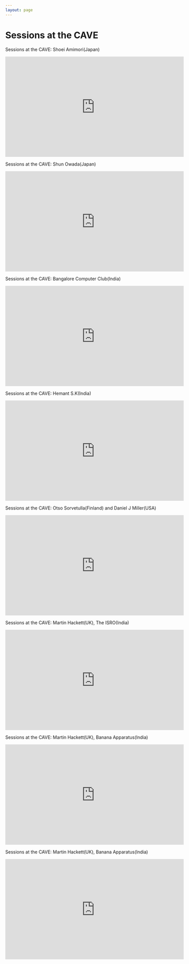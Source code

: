 ```yaml
---
layout: page
---
```


# Sessions at the CAVE

Sessions at the CAVE: Shoei Amimori(Japan)

<iframe width="560" height="315" src="https://www.youtube.com/embed/2hJVeOD8SRo" frameborder="0" allow="accelerometer; autoplay; encrypted-media; gyroscope; picture-in-picture" allowfullscreen></iframe>

Sessions at the CAVE: Shun Owada(Japan)

<iframe width="560" height="315" src="https://www.youtube.com/embed/MZ6gBlZ9GL0" frameborder="0" allow="accelerometer; autoplay; encrypted-media; gyroscope; picture-in-picture" allowfullscreen></iframe>

Sessions at the CAVE: Bangalore Computer Club(India)

<iframe width="560" height="315" src="https://www.youtube.com/embed/LQLysuhCgYU" frameborder="0" allow="accelerometer; autoplay; encrypted-media; gyroscope; picture-in-picture" allowfullscreen></iframe>

Sessions at the CAVE: Hemant S.K(India)

<iframe width="560" height="315" src="https://www.youtube.com/embed/dMnxGfenGL4" frameborder="0" allow="accelerometer; autoplay; encrypted-media; gyroscope; picture-in-picture" allowfullscreen></iframe>

Sessions at the CAVE: Otso Sorvetulla(Finland) and Daniel J Miller(USA)

<iframe width="560" height="315" src="https://www.youtube.com/embed/2Ut6YWOdWgI" frameborder="0" allow="accelerometer; autoplay; encrypted-media; gyroscope; picture-in-picture" allowfullscreen></iframe>

Sessions at the CAVE: Martin Hackett(UK), The ISRO(India)

<iframe width="560" height="315" src="https://www.youtube.com/embed/8oldAwoqN2c" frameborder="0" allow="accelerometer; autoplay; encrypted-media; gyroscope; picture-in-picture" allowfullscreen></iframe>

Sessions at the CAVE: Martin Hackett(UK), Banana Apparatus(India)

<iframe width="560" height="315" src="https://www.youtube.com/embed/7NqEUwFzkY8" frameborder="0" allow="accelerometer; autoplay; encrypted-media; gyroscope; picture-in-picture" allowfullscreen></iframe>

Sessions at the CAVE: Martin Hackett(UK), Banana Apparatus(India)

<iframe width="560" height="315" src="https://www.youtube.com/embed/iZhL_EquQa8" frameborder="0" allow="accelerometer; autoplay; encrypted-media; gyroscope; picture-in-picture" allowfullscreen></iframe>

